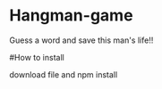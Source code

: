 # Hangman-game
Guess a word and save this man's life!!


#How to install

download file and npm install
